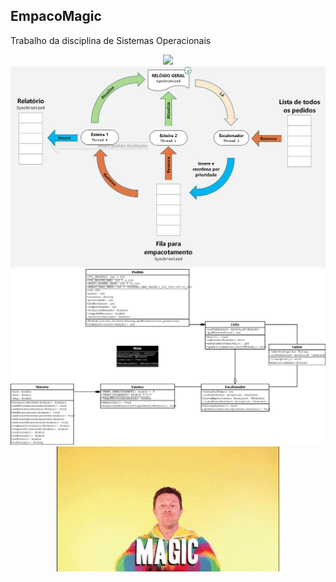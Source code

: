 ## EmpacoMagic
Trabalho da disciplina de Sistemas Operacionais
<p align="center">
	<img src=https://media.tenor.com/images/1fb93e098589d31f5023b7d32418f013/tenor.gif>
	<img src=Modelagens/SO_Sincronizacao_das_Threads.png>
	<img src=Modelagens/SO_entrega2.png>
	<img src=doc/gif.gif>
</p>
